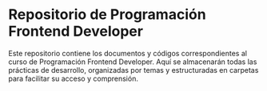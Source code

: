 # Repositorio de Programación Frontend Developer
Este repositorio contiene los documentos y códigos correspondientes al curso de Programación Frontend Developer. Aquí se almacenarán todas las prácticas de desarrollo, organizadas por temas y estructuradas en carpetas para facilitar su acceso y comprensión.
